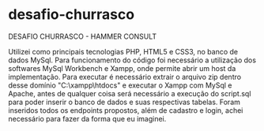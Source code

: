 # desafio-churrasco

DESAFIO CHURRASCO - HAMMER CONSULT

Utilizei como principais tecnologias PHP, HTML5 e CSS3, no banco de dados MySql.
Para funcionamento do código foi necessário a utilização dos softwares MySql Workbench e Xampp, onde permite abrir um host da implementação.
Para executar é necessário extrair o arquivo zip dentro desse domínio "C:\xampp\htdocs" e executar o Xampp com MySql e Apache, antes de qualquer coisa será necessário a execução do script.sql para poder inserir o banco de dados e suas respectivas tabelas.
Foram inseridos todos os endpoints propostos, além de cadastro e login, achei necessário para fazer da forma que eu imaginei.
